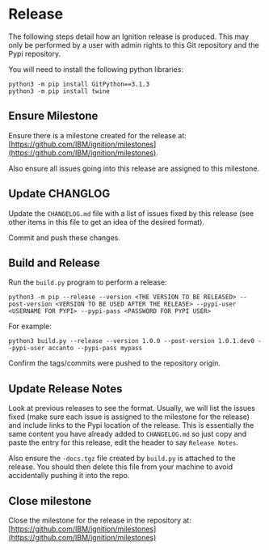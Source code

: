 # Release

The following steps detail how an Ignition release is produced. This may only be performed by a user with admin rights to this Git repository and the Pypi repository.

You will need to install the following python libraries:

```
python3 -m pip install GitPython==3.1.3
python3 -m pip install twine
```

## Ensure Milestone

Ensure there is a milestone created for the release at: [https://github.com/IBM/ignition/milestones](https://github.com/IBM/ignition/milestones).

Also ensure all issues going into this release are assigned to this milestone.

## Update CHANGLOG

Update the `CHANGELOG.md` file with a list of issues fixed by this release (see other items in this file to get an idea of the desired format).

Commit and push these changes.

## Build and Release

Run the `build.py` program to perform a release:

```
python3 -m pip --release --version <THE VERSION TO BE RELEASED> --post-version <VERSION TO BE USED AFTER THE RELEASE> --pypi-user <USERNAME FOR PYPI> --pypi-pass <PASSWORD FOR PYPI USER>
```

For example:
```
python3 build.py --release --version 1.0.0 --post-version 1.0.1.dev0 --pypi-user accanto --pypi-pass mypass
```

Confirm the tags/commits were pushed to the repository origin.

## Update Release Notes

Look at previous releases to see the format. Usually, we will list the issues fixed (make sure each issue is assigned to the milestone for the release) and include links to the Pypi location of the release. This is essentially the same content you have already added to `CHANGELOG.md` so just copy and paste the entry for this release, edit the header to say `Release Notes`.

Also ensure the `-docs.tgz` file created by `build.py` is attached to the release. You should then delete this file from your machine to avoid accidentally pushing it into the repo.

## Close milestone

Close the milestone for the release in the repository at: [https://github.com/IBM/ignition/milestones](https://github.com/IBM/ignition/milestones)
